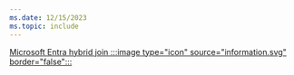 ```yaml
---
ms.date: 12/15/2023
ms.topic: include
---
```


[Microsoft Entra hybrid join :::image type="icon" source="information.svg" border="false":::](../../hello-how-it-works-technology.md#hybrid-azure-ad-join "Devices that are Microsoft Entra hybrid joined don't have any dependencies on Microsoft Entra ID. Only local users accounts and Active Directory users can sign in to these devices. Active Directory users that are synchronized to Microsoft Entra ID will have single-sign on to both Active Directory and Microsoft Entra protected resources")
